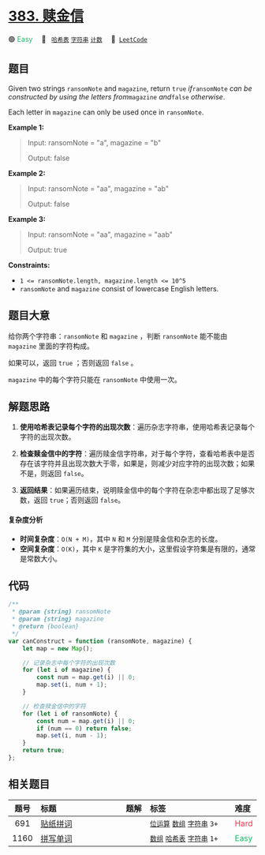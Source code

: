 # [383. 赎金信](https://leetcode.com/problems/ransom-note)

🟢 <font color=#15bd66>Easy</font>&emsp; 🔖&ensp; [`哈希表`](/tag/hash-table.md) [`字符串`](/tag/string.md) [`计数`](/tag/counting.md)&emsp; 🔗&ensp;[`LeetCode`](https://leetcode.com/problems/ransom-note)

## 题目

Given two strings `ransomNote` and `magazine`, return `true` _if_`ransomNote`
_can be constructed by using the letters from_`magazine` _and_`false`
_otherwise_.

Each letter in `magazine` can only be used once in `ransomNote`.

**Example 1:**

> Input: ransomNote = "a", magazine = "b"
>
> Output: false

**Example 2:**

> Input: ransomNote = "aa", magazine = "ab"
>
> Output: false

**Example 3:**

> Input: ransomNote = "aa", magazine = "aab"
>
> Output: true

**Constraints:**

- `1 <= ransomNote.length, magazine.length <= 10^5`
- `ransomNote` and `magazine` consist of lowercase English letters.

## 题目大意

给你两个字符串：`ransomNote` 和 `magazine` ，判断 `ransomNote` 能不能由 `magazine` 里面的字符构成。

如果可以，返回 `true` ；否则返回 `false` 。

`magazine` 中的每个字符只能在 `ransomNote` 中使用一次。

## 解题思路

1. **使用哈希表记录每个字符的出现次数**：遍历杂志字符串，使用哈希表记录每个字符的出现次数。

2. **检查赎金信中的字符**：遍历赎金信字符串，对于每个字符，查看哈希表中是否存在该字符并且出现次数大于零，如果是，则减少对应字符的出现次数；如果不是，则返回 `false`。

3. **返回结果**：如果遍历结束，说明赎金信中的每个字符在杂志中都出现了足够次数，返回 `true`；否则返回 `false`。

#### 复杂度分析

- **时间复杂度**：`O(N + M)`，其中 `N` 和 `M` 分别是赎金信和杂志的长度。
- **空间复杂度**：`O(K)`，其中 `K` 是字符集的大小，这里假设字符集是有限的，通常是常数大小。

## 代码

```javascript
/**
 * @param {string} ransomNote
 * @param {string} magazine
 * @return {boolean}
 */
var canConstruct = function (ransomNote, magazine) {
	let map = new Map();

	// 记录杂志中每个字符的出现次数
	for (let i of magazine) {
		const num = map.get(i) || 0;
		map.set(i, num + 1);
	}

	// 检查赎金信中的字符
	for (let i of ransomNote) {
		const num = map.get(i) || 0;
		if (num == 0) return false;
		map.set(i, num - 1);
	}
	return true;
};
```

## 相关题目

<!-- prettier-ignore -->
| 题号 | 标题 | 题解 | 标签 | 难度 |
| :------: | :------ | :------: | :------ | :------ |
| 691 | [贴纸拼词](https://leetcode.com/problems/stickers-to-spell-word) |  |  [`位运算`](/tag/bit-manipulation.md) [`数组`](/tag/array.md) [`字符串`](/tag/string.md) `3+` | <font color=#ff334b>Hard</font> |
| 1160 | [拼写单词](https://leetcode.com/problems/find-words-that-can-be-formed-by-characters) |  |  [`数组`](/tag/array.md) [`哈希表`](/tag/hash-table.md) [`字符串`](/tag/string.md) `1+` | <font color=#15bd66>Easy</font> |

<style>
.blue {
    background-color: #096dd9;
    padding: 0.25rem 0.5rem;
    margin: 0;
    font-size: 0.85em;
    border-radius: 3px;
    color: white;
    font-weight: 500;
}
table th:first-of-type { width: 10%; }
table th:nth-of-type(2) { width: 35%; }
table th:nth-of-type(3) { width: 10%; }
table th:nth-of-type(4) { width: 35%; }
table th:nth-of-type(5) { width: 10%; }
</style>

